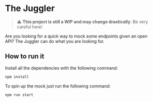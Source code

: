 # The Juggler

> :warning: **This project is still a WIP and may change drastically**: Be very careful here!

Are you looking for a quick way to mock some endpoints given an open API? The Juggler can do what you are looking for.

## How to run it

Install all the dependencies with the following command:

``` sh
npm install
```

To spin up the mock just run the following command:

``` sh
npm run start
```
